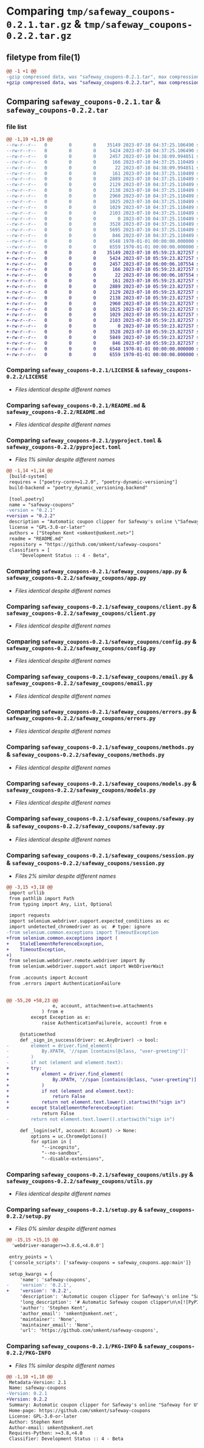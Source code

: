 # Comparing `tmp/safeway_coupons-0.2.1.tar.gz` & `tmp/safeway_coupons-0.2.2.tar.gz`

## filetype from file(1)

```diff
@@ -1 +1 @@
-gzip compressed data, was "safeway_coupons-0.2.1.tar", max compression
+gzip compressed data, was "safeway_coupons-0.2.2.tar", max compression
```

## Comparing `safeway_coupons-0.2.1.tar` & `safeway_coupons-0.2.2.tar`

### file list

```diff
@@ -1,19 +1,19 @@
--rw-r--r--   0        0        0    35149 2023-07-10 04:37:25.106490 safeway_coupons-0.2.1/LICENSE
--rw-r--r--   0        0        0     5424 2023-07-10 04:37:25.106490 safeway_coupons-0.2.1/README.md
--rw-r--r--   0        0        0     2457 2023-07-10 04:38:09.994851 safeway_coupons-0.2.1/pyproject.toml
--rw-r--r--   0        0        0      166 2023-07-10 04:37:25.110489 safeway_coupons-0.2.1/safeway_coupons/__init__.py
--rw-r--r--   0        0        0       22 2023-07-10 04:38:09.994851 safeway_coupons-0.2.1/safeway_coupons/__version__.py
--rw-r--r--   0        0        0      161 2023-07-10 04:37:25.110489 safeway_coupons-0.2.1/safeway_coupons/accounts.py
--rw-r--r--   0        0        0     2889 2023-07-10 04:37:25.110489 safeway_coupons-0.2.1/safeway_coupons/app.py
--rw-r--r--   0        0        0     2129 2023-07-10 04:37:25.110489 safeway_coupons-0.2.1/safeway_coupons/client.py
--rw-r--r--   0        0        0     2138 2023-07-10 04:37:25.110489 safeway_coupons-0.2.1/safeway_coupons/config.py
--rw-r--r--   0        0        0     2960 2023-07-10 04:37:25.110489 safeway_coupons-0.2.1/safeway_coupons/email.py
--rw-r--r--   0        0        0     1025 2023-07-10 04:37:25.110489 safeway_coupons-0.2.1/safeway_coupons/errors.py
--rw-r--r--   0        0        0     1029 2023-07-10 04:37:25.110489 safeway_coupons-0.2.1/safeway_coupons/methods.py
--rw-r--r--   0        0        0     2103 2023-07-10 04:37:25.110489 safeway_coupons-0.2.1/safeway_coupons/models.py
--rw-r--r--   0        0        0        0 2023-07-10 04:37:25.110489 safeway_coupons-0.2.1/safeway_coupons/py.typed
--rw-r--r--   0        0        0     3528 2023-07-10 04:37:25.110489 safeway_coupons-0.2.1/safeway_coupons/safeway.py
--rw-r--r--   0        0        0     5695 2023-07-10 04:37:25.110489 safeway_coupons-0.2.1/safeway_coupons/session.py
--rw-r--r--   0        0        0      846 2023-07-10 04:37:25.110489 safeway_coupons-0.2.1/safeway_coupons/utils.py
--rw-r--r--   0        0        0     6548 1970-01-01 00:00:00.000000 safeway_coupons-0.2.1/setup.py
--rw-r--r--   0        0        0     6559 1970-01-01 00:00:00.000000 safeway_coupons-0.2.1/PKG-INFO
+-rw-r--r--   0        0        0    35149 2023-07-10 05:59:23.827257 safeway_coupons-0.2.2/LICENSE
+-rw-r--r--   0        0        0     5424 2023-07-10 05:59:23.827257 safeway_coupons-0.2.2/README.md
+-rw-r--r--   0        0        0     2457 2023-07-10 06:00:06.107554 safeway_coupons-0.2.2/pyproject.toml
+-rw-r--r--   0        0        0      166 2023-07-10 05:59:23.827257 safeway_coupons-0.2.2/safeway_coupons/__init__.py
+-rw-r--r--   0        0        0       22 2023-07-10 06:00:06.107554 safeway_coupons-0.2.2/safeway_coupons/__version__.py
+-rw-r--r--   0        0        0      161 2023-07-10 05:59:23.827257 safeway_coupons-0.2.2/safeway_coupons/accounts.py
+-rw-r--r--   0        0        0     2889 2023-07-10 05:59:23.827257 safeway_coupons-0.2.2/safeway_coupons/app.py
+-rw-r--r--   0        0        0     2129 2023-07-10 05:59:23.827257 safeway_coupons-0.2.2/safeway_coupons/client.py
+-rw-r--r--   0        0        0     2138 2023-07-10 05:59:23.827257 safeway_coupons-0.2.2/safeway_coupons/config.py
+-rw-r--r--   0        0        0     2960 2023-07-10 05:59:23.827257 safeway_coupons-0.2.2/safeway_coupons/email.py
+-rw-r--r--   0        0        0     1025 2023-07-10 05:59:23.827257 safeway_coupons-0.2.2/safeway_coupons/errors.py
+-rw-r--r--   0        0        0     1029 2023-07-10 05:59:23.827257 safeway_coupons-0.2.2/safeway_coupons/methods.py
+-rw-r--r--   0        0        0     2103 2023-07-10 05:59:23.827257 safeway_coupons-0.2.2/safeway_coupons/models.py
+-rw-r--r--   0        0        0        0 2023-07-10 05:59:23.827257 safeway_coupons-0.2.2/safeway_coupons/py.typed
+-rw-r--r--   0        0        0     3528 2023-07-10 05:59:23.827257 safeway_coupons-0.2.2/safeway_coupons/safeway.py
+-rw-r--r--   0        0        0     5849 2023-07-10 05:59:23.827257 safeway_coupons-0.2.2/safeway_coupons/session.py
+-rw-r--r--   0        0        0      846 2023-07-10 05:59:23.827257 safeway_coupons-0.2.2/safeway_coupons/utils.py
+-rw-r--r--   0        0        0     6548 1970-01-01 00:00:00.000000 safeway_coupons-0.2.2/setup.py
+-rw-r--r--   0        0        0     6559 1970-01-01 00:00:00.000000 safeway_coupons-0.2.2/PKG-INFO
```

### Comparing `safeway_coupons-0.2.1/LICENSE` & `safeway_coupons-0.2.2/LICENSE`

 * *Files identical despite different names*

### Comparing `safeway_coupons-0.2.1/README.md` & `safeway_coupons-0.2.2/README.md`

 * *Files identical despite different names*

### Comparing `safeway_coupons-0.2.1/pyproject.toml` & `safeway_coupons-0.2.2/pyproject.toml`

 * *Files 1% similar despite different names*

```diff
@@ -1,14 +1,14 @@
 [build-system]
 requires = ["poetry-core>=1.2.0", "poetry-dynamic-versioning"]
 build-backend = "poetry_dynamic_versioning.backend"
 
 [tool.poetry]
 name = "safeway-coupons"
-version = "0.2.1"
+version = "0.2.2"
 description = "Automatic coupon clipper for Safeway's online \"Safeway for U\" coupons"
 license = "GPL-3.0-or-later"
 authors = ["Stephen Kent <smkent@smkent.net>"]
 readme = "README.md"
 repository = "https://github.com/smkent/safeway-coupons"
 classifiers = [
     "Development Status :: 4 - Beta",
```

### Comparing `safeway_coupons-0.2.1/safeway_coupons/app.py` & `safeway_coupons-0.2.2/safeway_coupons/app.py`

 * *Files identical despite different names*

### Comparing `safeway_coupons-0.2.1/safeway_coupons/client.py` & `safeway_coupons-0.2.2/safeway_coupons/client.py`

 * *Files identical despite different names*

### Comparing `safeway_coupons-0.2.1/safeway_coupons/config.py` & `safeway_coupons-0.2.2/safeway_coupons/config.py`

 * *Files identical despite different names*

### Comparing `safeway_coupons-0.2.1/safeway_coupons/email.py` & `safeway_coupons-0.2.2/safeway_coupons/email.py`

 * *Files identical despite different names*

### Comparing `safeway_coupons-0.2.1/safeway_coupons/errors.py` & `safeway_coupons-0.2.2/safeway_coupons/errors.py`

 * *Files identical despite different names*

### Comparing `safeway_coupons-0.2.1/safeway_coupons/methods.py` & `safeway_coupons-0.2.2/safeway_coupons/methods.py`

 * *Files identical despite different names*

### Comparing `safeway_coupons-0.2.1/safeway_coupons/models.py` & `safeway_coupons-0.2.2/safeway_coupons/models.py`

 * *Files identical despite different names*

### Comparing `safeway_coupons-0.2.1/safeway_coupons/safeway.py` & `safeway_coupons-0.2.2/safeway_coupons/safeway.py`

 * *Files identical despite different names*

### Comparing `safeway_coupons-0.2.1/safeway_coupons/session.py` & `safeway_coupons-0.2.2/safeway_coupons/session.py`

 * *Files 2% similar despite different names*

```diff
@@ -3,15 +3,18 @@
 import urllib
 from pathlib import Path
 from typing import Any, List, Optional
 
 import requests
 import selenium.webdriver.support.expected_conditions as ec
 import undetected_chromedriver as uc  # type: ignore
-from selenium.common.exceptions import TimeoutException
+from selenium.common.exceptions import (
+    StaleElementReferenceException,
+    TimeoutException,
+)
 from selenium.webdriver.remote.webdriver import By
 from selenium.webdriver.support.wait import WebDriverWait
 
 from .accounts import Account
 from .errors import AuthenticationFailure
 
 
@@ -55,20 +58,23 @@
                 e, account, attachments=e.attachments
             ) from e
         except Exception as e:
             raise AuthenticationFailure(e, account) from e
 
     @staticmethod
     def _sign_in_success(driver: ec.AnyDriver) -> bool:
-        element = driver.find_element(
-            By.XPATH, '//span [contains(@class, "user-greeting")]'
-        )
-        if not (element and element.text):
+        try:
+            element = driver.find_element(
+                By.XPATH, '//span [contains(@class, "user-greeting")]'
+            )
+            if not (element and element.text):
+                return False
+            return not element.text.lower().startswith("sign in")
+        except StaleElementReferenceException:
             return False
-        return not element.text.lower().startswith("sign in")
 
     def _login(self, account: Account) -> None:
         options = uc.ChromeOptions()
         for option in [
             "--incognito",
             "--no-sandbox",
             "--disable-extensions",
```

### Comparing `safeway_coupons-0.2.1/safeway_coupons/utils.py` & `safeway_coupons-0.2.2/safeway_coupons/utils.py`

 * *Files identical despite different names*

### Comparing `safeway_coupons-0.2.1/setup.py` & `safeway_coupons-0.2.2/setup.py`

 * *Files 0% similar despite different names*

```diff
@@ -15,15 +15,15 @@
  'webdriver-manager>=3.8.6,<4.0.0']
 
 entry_points = \
 {'console_scripts': ['safeway-coupons = safeway_coupons.app:main']}
 
 setup_kwargs = {
     'name': 'safeway-coupons',
-    'version': '0.2.1',
+    'version': '0.2.2',
     'description': 'Automatic coupon clipper for Safeway\'s online "Safeway for U" coupons',
     'long_description': '# Automatic Safeway coupon clipper\n\n[![PyPI](https://img.shields.io/pypi/v/safeway-coupons)][pypi]\n[![PyPI - Python Version](https://img.shields.io/pypi/pyversions/safeway-coupons)][pypi]\n[![Build](https://img.shields.io/github/checks-status/smkent/safeway-coupons/main?label=build)][gh-actions]\n[![codecov](https://codecov.io/gh/smkent/safeway-coupons/branch/main/graph/badge.svg)][codecov]\n[![GitHub stars](https://img.shields.io/github/stars/smkent/safeway-coupons?style=social)][repo]\n\n**safeway-coupons** is a script that will log in to an account on safeway.com,\nand attempt to select all of the "Safeway for U" electronic coupons on the site\nso they don\'t have to each be clicked manually.\n\n## Design notes\n\nSafeway\'s sign in page is protected by a web application firewall (WAF).\nsafeway-coupons performs authentication using a headless instance of Google\nChrome. Authentication may fail based on your IP\'s reputation, either by\npresenting a CAPTCHA or denying sign in attempts altogether. safeway-coupons\ncurrently does not have support for prompting the user to solve CAPTCHAs.\n\nOnce a signed in session is established, coupon clipping is performed using HTTP\nrequests via [requests][requests].\n\n## Installation and usage with Docker\n\nA Docker container is provided which runs safeway-coupons with cron. The cron\nschedule and your Safeway account details may be configured using environment\nvariables, or with an accounts file.\n\nExample `docker-compose.yaml` with configuration via environment variables:\n\n```yaml\nversion: "3.7"\n\nservices:\n  safeway-coupons:\n    image: ghcr.io/smkent/safeway-coupons:latest\n    environment:\n      CRON_SCHEDULE: "0 2 * * *"  # Run at 2:00 AM each day\n      SMTPHOST: your.smtp.host\n      SAFEWAY_ACCOUNT_USERNAME: your.safeway.account.email@example.com\n      SAFEWAY_ACCOUNT_PASSWORD: very_secret\n      SAFEWAY_ACCOUNT_MAIL_FROM: your.email@example.com\n      SAFEWAY_ACCOUNT_MAIL_TO: your.email@example.com\n    restart: unless-stopped\n```\n\nExample `docker-compose.yaml` with configuration via accounts file:\n\n```yaml\nversion: "3.7"\n\nservices:\n  safeway-coupons:\n    image: ghcr.io/smkent/safeway-coupons:latest\n    environment:\n      CRON_SCHEDULE: "0 2 * * *"  # Run at 2:00 AM each day\n      SMTPHOST: your.smtp.host\n      SAFEWAY_ACCOUNTS_FILE: /accounts_file\n    restart: unless-stopped\n    volumes:\n      - path/to/safeway_accounts_file:/accounts_file:ro\n```\n\nStart the container by running:\n\n```console\ndocker-compose up -d\n```\n\nDebugging information can be viewed in the container log:\n\n```console\ndocker-compose logs -f\n```\n\n## Installation from PyPI\n\n### Prerequisites\n\n* Google Chrome (for authentication performed via Selenium).\n* Optional: `sendmail` (for email support)\n\n### Installation\n\n[safeway-coupons is available on PyPI][pypi]:\n\n```console\npip install safeway-coupons\n```\n\n### Usage\n\nFor best results, run this program once a day or so with a cron daemon.\n\nFor full usage options, run\n\n```console\nsafeway-coupons --help\n```\n\n### Configuration\n\n**safeway-coupons** can clip coupons for one or more Safeway accounts in a\nsingle run, depending on the configuration method used.\n\nIf a sender email address is configured, a summary email will be sent for each\nSafeway account via `sendmail`. The email recipient defaults to the Safeway\naccount email address, but can be overridden for each account.\n\nAccounts are searched via the following methods in the listed order. Only one\naccount configuration method may be used at a time.\n\n#### With environment variables\n\nA single Safeway account can be configured with environment variables:\n\n* `SAFEWAY_ACCOUNT_USERNAME`: Account email address (required)\n* `SAFEWAY_ACCOUNT_PASSWORD`: Account password (required)\n* `SAFEWAY_ACCOUNT_MAIL_FROM`: Sender address for email summary\n* `SAFEWAY_ACCOUNT_MAIL_TO`: Recipient address for email summary\n\n#### With config file\n\nMultiple Safeway accounts can be provided in an ini-style config file, with a\nsection for each account. For example:\n\n```ini\nemail_sender = sender@example.com   ; optional\n\n[safeway.account@example.com]       ; required\npassword = 12345                    ; required\nnotify = your.email@example.com     ; optional\n```\n\nProvide the path to your config file using the `-c` or `--accounts-config`\noption:\n\n```console\nsafeway-coupons -c path/to/config/file\n```\n\n## Development\n\n### [Poetry][poetry] installation\n\nVia [`pipx`][pipx]:\n\n```console\npip install pipx\npipx install poetry\npipx inject poetry poetry-dynamic-versioning poetry-pre-commit-plugin\n```\n\nVia `pip`:\n\n```console\npip install poetry\npoetry self add poetry-dynamic-versioning poetry-pre-commit-plugin\n```\n\n### Development tasks\n\n* Setup: `poetry install`\n* Run static checks: `poetry run poe lint` or\n  `poetry run pre-commit run --all-files`\n* Run static checks and tests: `poetry run poe test`\n\n---\n\nCreated from [smkent/cookie-python][cookie-python] using\n[cookiecutter][cookiecutter]\n\n[codecov]: https://codecov.io/gh/smkent/safeway-coupons\n[cookie-python]: https://github.com/smkent/cookie-python\n[cookiecutter]: https://github.com/cookiecutter/cookiecutter\n[gh-actions]: https://github.com/smkent/safeway-coupons/actions?query=branch%3Amain\n[pipx]: https://pypa.github.io/pipx/\n[poetry]: https://python-poetry.org/docs/#installation\n[pypi]: https://pypi.org/project/safeway-coupons/\n[repo]: https://github.com/smkent/safeway-coupons\n[requests]: https://requests.readthedocs.io/en/latest/\n',
     'author': 'Stephen Kent',
     'author_email': 'smkent@smkent.net',
     'maintainer': 'None',
     'maintainer_email': 'None',
     'url': 'https://github.com/smkent/safeway-coupons',
```

### Comparing `safeway_coupons-0.2.1/PKG-INFO` & `safeway_coupons-0.2.2/PKG-INFO`

 * *Files 1% similar despite different names*

```diff
@@ -1,10 +1,10 @@
 Metadata-Version: 2.1
 Name: safeway-coupons
-Version: 0.2.1
+Version: 0.2.2
 Summary: Automatic coupon clipper for Safeway's online "Safeway for U" coupons
 Home-page: https://github.com/smkent/safeway-coupons
 License: GPL-3.0-or-later
 Author: Stephen Kent
 Author-email: smkent@smkent.net
 Requires-Python: >=3.8,<4.0
 Classifier: Development Status :: 4 - Beta
```


